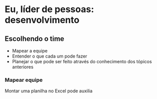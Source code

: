 # Eu, líder de pessoas: desenvolvimento

## Escolhendo o time

- Mapear a equipe
- Entender o que cada um pode fazer
- Planejar o que pode ser feito através do conhecimento dos tópicos anteriores

### Mapear equipe

Montar uma planilha no Excel pode auxilia

<!--stackedit_data:
eyJoaXN0b3J5IjpbMTI4NDk5NTk5MV19
-->